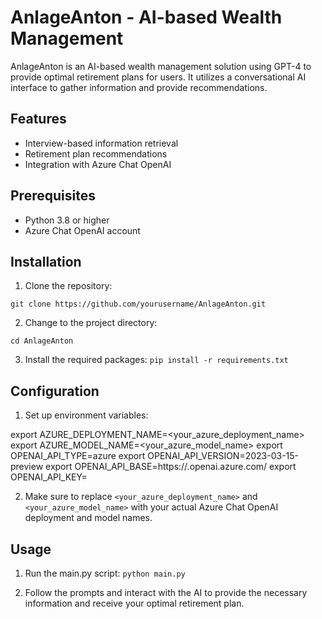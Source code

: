 # AnlageAnton - AI-based Wealth Management

AnlageAnton is an AI-based wealth management solution using GPT-4 to provide optimal retirement plans for users. It utilizes a conversational AI interface to gather information and provide recommendations.

## Features

- Interview-based information retrieval
- Retirement plan recommendations
- Integration with Azure Chat OpenAI

## Prerequisites

- Python 3.8 or higher
- Azure Chat OpenAI account

## Installation

1. Clone the repository: 
```
git clone https://github.com/yourusername/AnlageAnton.git
```

2. Change to the project directory:
```
cd AnlageAnton
```

3. Install the required packages:
```pip install -r requirements.txt```

## Configuration

1. Set up environment variables:

export AZURE_DEPLOYMENT_NAME=<your_azure_deployment_name>
export AZURE_MODEL_NAME=<your_azure_model_name>
export OPENAI_API_TYPE=azure
export OPENAI_API_VERSION=2023-03-15-preview
export OPENAI_API_BASE=https://<your-azure-service>.openai.azure.com/
export OPENAI_API_KEY=<your-key>

2. Make sure to replace `<your_azure_deployment_name>` and `<your_azure_model_name>` with your actual Azure Chat OpenAI deployment and model names.

## Usage

1. Run the main.py script:
```python main.py```

2. Follow the prompts and interact with the AI to provide the necessary information and receive your optimal retirement plan.
